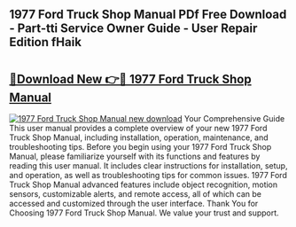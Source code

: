 ## 1977 Ford Truck Shop Manual PDf Free Download - Part-tti Service Owner Guide - User Repair Edition fHaik

# <h2><a href="http://bc19612.oget.top/?id=1977+Ford+Truck+Shop+Manual">🔗Download New 👉🔴 1977 Ford Truck Shop Manual</a></h2>

[![1977 Ford Truck Shop Manual new download](https://i.imgur.com/5g1atiW.png)](http://bc19612.oget.top/?id=1977+Ford+Truck+Shop+Manual)
Your Comprehensive Guide This user manual provides a complete overview of your new 1977 Ford Truck Shop Manual, including installation, operation, maintenance, and troubleshooting tips. Before you begin using your 1977 Ford Truck Shop Manual, please familiarize yourself with its functions and features by reading this user manual. It includes clear instructions for installation, setup, and operation, as well as troubleshooting tips for common issues. 1977 Ford Truck Shop Manual advanced features include object recognition, motion sensors, customizable alerts, and remote access, all of which can be accessed and customized through the user interface. Thank You for Choosing 1977 Ford Truck Shop Manual. We value your trust and support.
